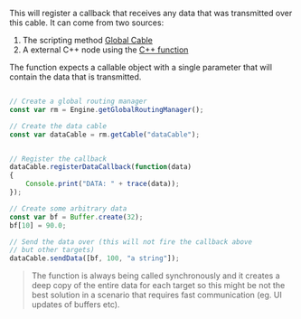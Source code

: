 This will register a callback that receives any data that was transmitted over this cable. It can come from two sources:

1. The scripting method [Global Cable](/scripting/scripting-api/globalcable#senddata)
2. A external C++ node using the [C++ function](/scriptnode/list/routing/global_cable#sending-/-receiving-arbitrary-data-through-a-global-cable-in-c++)

The function expects a callable object with a single parameter that will contain the data that is transmitted.

```javascript

// Create a global routing manager
const var rm = Engine.getGlobalRoutingManager();

// Create the data cable
const var dataCable = rm.getCable("dataCable");


// Register the callback
dataCable.registerDataCallback(function(data)
{
	Console.print("DATA: " + trace(data));
});

// Create some arbitrary data
const var bf = Buffer.create(32);
bf[10] = 90.0;

// Send the data over (this will not fire the callback above
// but other targets)
dataCable.sendData([bf, 100, "a string"]);
```

> The function is always being called synchronously and it creates a deep copy of the entire data for each target so this might be not the best solution in a scenario that requires fast communication (eg. UI updates of buffers etc).
